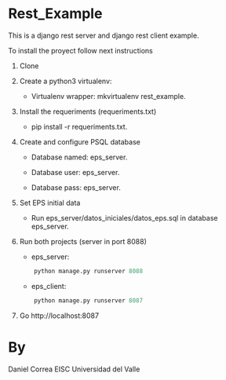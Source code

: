 # Rest_Example
This is a django rest server and django rest client example. 

To install the proyect follow next instructions 

1. Clone 

2. Create a python3 virtualenv:

	- Virtualenv wrapper: mkvirtualenv rest_example.

3. Install the requeriments (requeriments.txt)

	- pip install -r requeriments.txt.

4. Create and configure PSQL database

	- Database named: eps_server.

	- Database user: eps_server.

	- Database pass: eps_server.

5. Set EPS initial data

	- Run eps_server/datos_iniciales/datos_eps.sql in database eps_server.

6. Run both projects (server in port 8088)

	- eps_server: 

	```python
		python manage.py runserver 8088
	```
	- eps_client:

	
	```python
		python manage.py runserver 8087
	```

7. Go http://localhost:8087

# By
Daniel Correa 
EISC
Universidad del Valle
